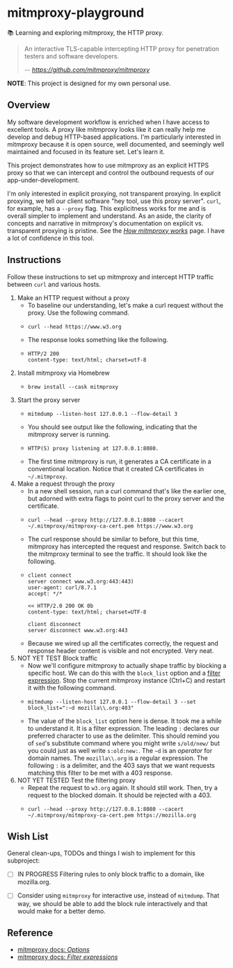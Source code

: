 # mitmproxy-playground

📚 Learning and exploring mitmproxy, the HTTP proxy.

> An interactive TLS-capable intercepting HTTP proxy for penetration testers and software developers.
> 
> -- <cite>https://github.com/mitmproxy/mitmproxy</cite>

**NOTE**: This project is designed for my own personal use.


## Overview

My software development workflow is enriched when I have access to excellent tools. A proxy like mitmproxy looks like it can really help me develop and debug HTTP-based applications. I'm particularly interested in mitmproxy because it is open source, well documented, and seemingly well maintained and focused in its feature set. Let's learn it. 

This project demonstrates how to use mitmproxy as an explicit HTTPS proxy so that we can intercept and control the outbound requests of our app-under-development.

I'm only interested in explicit proxying, not transparent proxying. In explicit proxying, we tell our client software "hey tool, use this proxy server". `curl`, for example, has a `--proxy` flag. This explicitness works for me and is overall simpler to implement and understand. As an aside, the clarity of concepts and narrative in mitmproxy's documentation on explicit vs. transparent proxying is pristine. See the [*How mitmproxy works*](https://docs.mitmproxy.org/stable/concepts/how-mitmproxy-works) page. I have a lot of confidence in this tool. 


## Instructions

Follow these instructions to set up mitmproxy and intercept HTTP traffic between `curl` and various hosts.

1. Make an HTTP request without a proxy
   * To baseline our understanding, let's make a curl request without the proxy. Use the following command.
   * ```shell
     curl --head https://www.w3.org
     ```
   * The response looks something like the following.
   * 
     ```text
     HTTP/2 200 
     content-type: text/html; charset=utf-8
     ```
2. Install mitmproxy via Homebrew
   * ```shell
     brew install --cask mitmproxy
     ```
3. Start the proxy server
   * ```shell
     mitmdump --listen-host 127.0.0.1 --flow-detail 3
     ```
   * You should see output like the following, indicating that the mitmproxy server is running.
   * ```text
     HTTP(S) proxy listening at 127.0.0.1:8080.
     ```
   * The first time mitmproxy is run, it generates a CA certificate in a conventional location. Notice that it created CA certificates in `~/.mitmproxy`.
4. Make a request through the proxy
   * In a new shell session, run a curl command that's like the earlier one, but adorned with extra flags to point curl to the proxy server and the certificate.
   * ```shell
     curl --head --proxy http://127.0.0.1:8080 --cacert ~/.mitmproxy/mitmproxy-ca-cert.pem https://www.w3.org
     ```
   * The curl response should be similar to before, but this time, mitmproxy has intercepted the request and response. Switch back to the mitmproxy terminal to see the traffic. It should look like the following.
   * ```text
     client connect
     server connect www.w3.org:443:443)
     user-agent: curl/8.7.1
     accept: */*
     
     << HTTP/2.0 200 OK 0b
     content-type: text/html; charset=UTF-8
     
     client disconnect
     server disconnect www.w3.org:443
     ```
   * Because we wired up all the certificates correctly, the request and response header content is visible and not encrypted. Very neat.
5. NOT YET TEST Block traffic
   * Now we'll configure mitmproxy to actually shape traffic by blocking a specific host. We can do this with the `block_list` option and a [filter expression][filter-expressions]. Stop the current mitmproxy instance (Ctrl+C) and restart it with the following command. 
   * ```shell
     mitmdump --listen-host 127.0.0.1 --flow-detail 3 --set block_list=":~d mozilla\\.org:403"
     ```
   * The value of the `block_list` option here is dense. It took me a while to understand it. It is a filter expression. The leading `:` declares our preferred character to use as the delimiter. This should remind you of `sed`'s substitute command where you might write `s/old/new/` but you could just as well write `s:old:new:`. The `~d` is an *operator* for domain names. The `mozilla\\.org` is a regular expression. The following `:` is a delimiter, and the 403 says that we want requests matching this filter to be met with a 403 response. 
6. NOT YET TESTED Test the filtering proxy
   * Repeat the request to `w3.org` again. It should still work. Then, try a request to the blocked domain. It should be rejected with a 403.
   * ```shell
     curl --head --proxy http://127.0.0.1:8080 --cacert ~/.mitmproxy/mitmproxy-ca-cert.pem https://mozilla.org
     ```


## Wish List

General clean-ups, TODOs and things I wish to implement for this subproject:

* [ ] IN PROGRESS Filtering rules to only block traffic to a domain, like mozilla.org.
* [ ] Consider using `mitmproxy` for interactive use, instead of `mitmdump`. That way, we should be able to add the block rule interactively and that would make for a better demo.


## Reference

* [mitmproxy docs: *Options*][options]
* [mitmproxy docs: *Filter expressions*][filter-expressions]


[options]: https://docs.mitmproxy.org/stable/concepts/options/
[filter-expressions]: https://docs.mitmproxy.org/stable/concepts/filters/
